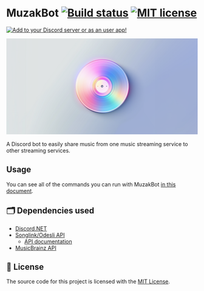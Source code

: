 # MuzakBot [![Build status](https://github.com/Smalls1652/MuzakBot/actions/workflows/build.yml/badge.svg?branch=main)](https://github.com/Smalls1652/MuzakBot/actions/workflows/build.yml) [![MIT license](https://badgen.net/static/License/MIT/blue)](./LICENSE)

[![Add to your Discord server or as an user app!](https://badgen.net/static/Discord%20Bot/Add%20to%20your%20server%20or%20as%20an%20user%20app!/purple?icon=discord&scale=2)](https://discord.com/oauth2/authorize?client_id=1131341120924831866)

![MuzakBot logo](./.github/images/logo_wide_social.png)

A Discord bot to easily share music from one music streaming service to other streaming services.

## Usage

You can see all of the commands you can run with MuzakBot [in this document](https://github.com/Smalls1652/MuzakBot/wiki/Bot-usage).

## 🗂️ Dependencies used

* [Discord.NET](https://github.com/discord-net/Discord.Net)
* [Songlink/Odesli API](https://odesli.co)
    * [API documentation](https://linktree.notion.site/API-d0ebe08a5e304a55928405eb682f6741)
* [MusicBrainz API](https://musicbrainz.org/doc/MusicBrainz_API/)

## 🤝 License

The source code for this project is licensed with the [MIT License](./LICENSE).